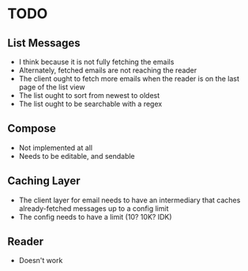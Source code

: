 # TODO

## List Messages

- I think because it is not fully fetching the emails
- Alternately, fetched emails are not reaching the reader
- The client ought to fetch more emails when the reader is on the last page of the list view
- The list ought to sort from newest to oldest
- The list ought to be searchable with a regex

## Compose

- Not implemented at all
- Needs to be editable, and sendable

## Caching Layer

- The client layer for email needs to have an intermediary that caches already-fetched messages up to a config limit
- The config needs to have a limit (10? 10K? IDK)


## Reader

- Doesn't work
